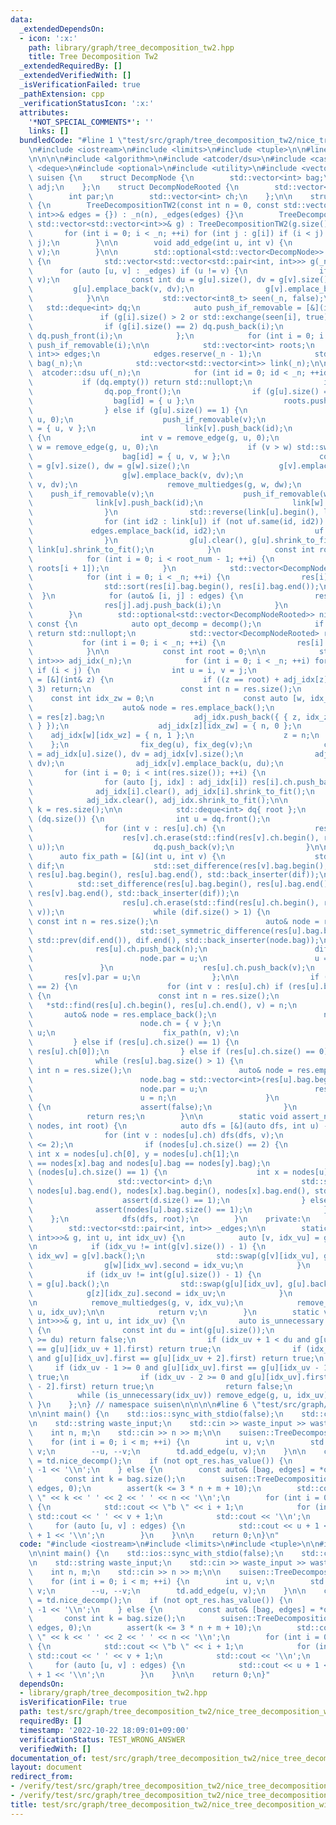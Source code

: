 ```yaml
---
data:
  _extendedDependsOn:
  - icon: ':x:'
    path: library/graph/tree_decomposition_tw2.hpp
    title: Tree Decomposition Tw2
  _extendedRequiredBy: []
  _extendedVerifiedWith: []
  _isVerificationFailed: true
  _pathExtension: cpp
  _verificationStatusIcon: ':x:'
  attributes:
    '*NOT_SPECIAL_COMMENTS*': ''
    links: []
  bundledCode: "#line 1 \"test/src/graph/tree_decomposition_tw2/nice_tree_decomposition_width_2.test.cpp\"\
    \n#include <iostream>\n#include <limits>\n#include <tuple>\n\n#line 1 \"library/graph/tree_decomposition_tw2.hpp\"\
    \n\n\n\n#include <algorithm>\n#include <atcoder/dsu>\n#include <cassert>\n#include\
    \ <deque>\n#include <optional>\n#include <utility>\n#include <vector>\n\nnamespace\
    \ suisen {\n    struct DecompNode {\n        std::vector<int> bag;\n        std::vector<int>\
    \ adj;\n    };\n    struct DecompNodeRooted {\n        std::vector<int> bag;\n\
    \        int par;\n        std::vector<int> ch;\n    };\n\n    struct TreeDecompositionTW2\
    \ {\n        TreeDecompositionTW2(const int n = 0, const std::vector<std::pair<int,\
    \ int>>& edges = {}) : _n(n), _edges(edges) {}\n        TreeDecompositionTW2(const\
    \ std::vector<std::vector<int>>& g) : TreeDecompositionTW2(g.size()) {\n     \
    \       for (int i = 0; i < _n; ++i) for (int j : g[i]) if (i < j) add_edge(i,\
    \ j);\n        }\n\n        void add_edge(int u, int v) {\n            _edges.emplace_back(u,\
    \ v);\n        }\n\n        std::optional<std::vector<DecompNode>> decomp() const\
    \ {\n            std::vector<std::vector<std::pair<int, int>>> g(_n);\n      \
    \      for (auto [u, v] : _edges) if (u != v) {\n                if (u > v) std::swap(u,\
    \ v);\n                const int du = g[u].size(), dv = g[v].size();\n       \
    \         g[u].emplace_back(v, dv);\n                g[v].emplace_back(u, du);\n\
    \            }\n\n            std::vector<int8_t> seen(_n, false);\n         \
    \   std::deque<int> dq;\n            auto push_if_removable = [&](int i) {\n \
    \               if (g[i].size() > 2 or std::exchange(seen[i], true)) return;\n\
    \                if (g[i].size() == 2) dq.push_back(i);\n                else\
    \ dq.push_front(i);\n            };\n            for (int i = 0; i < _n; ++i)\
    \ push_if_removable(i);\n\n            std::vector<int> roots;\n            std::vector<std::pair<int,\
    \ int>> edges;\n            edges.reserve(_n - 1);\n            std::vector<std::vector<int>>\
    \ bag(_n);\n            std::vector<std::vector<int>> link(_n);\n\n          \
    \  atcoder::dsu uf(_n);\n            for (int id = 0; id < _n; ++id) {\n     \
    \           if (dq.empty()) return std::nullopt;\n                int u = dq.front();\n\
    \                dq.pop_front();\n                if (g[u].size() == 0) {\n  \
    \                  bag[id] = { u };\n                    roots.push_back(id);\n\
    \                } else if (g[u].size() == 1) {\n                    int v = remove_edge(g,\
    \ u, 0);\n                    push_if_removable(v);\n                    bag[id]\
    \ = { u, v };\n                    link[v].push_back(id);\n                } else\
    \ {\n                    int v = remove_edge(g, u, 0);\n                    int\
    \ w = remove_edge(g, u, 0);\n                    if (v > w) std::swap(v, w);\n\
    \                    bag[id] = { u, v, w };\n                    const int dv\
    \ = g[v].size(), dw = g[w].size();\n                    g[v].emplace_back(w, dw);\n\
    \                    g[w].emplace_back(v, dv);\n                    remove_multiedges(g,\
    \ v, dv);\n                    remove_multiedges(g, w, dw);\n                \
    \    push_if_removable(v);\n                    push_if_removable(w);\n      \
    \              link[v].push_back(id);\n                    link[w].push_back(id);\n\
    \                }\n                std::reverse(link[u].begin(), link[u].end());\n\
    \                for (int id2 : link[u]) if (not uf.same(id, id2)) {\n       \
    \             edges.emplace_back(id, id2);\n                    uf.merge(id, id2);\n\
    \                }\n                g[u].clear(), g[u].shrink_to_fit(), link[u].clear(),\
    \ link[u].shrink_to_fit();\n            }\n            const int root_num = roots.size();\n\
    \            for (int i = 0; i < root_num - 1; ++i) {\n                edges.emplace_back(roots[i],\
    \ roots[i + 1]);\n            }\n            std::vector<DecompNode> res(_n);\n\
    \            for (int i = 0; i < _n; ++i) {\n                res[i].bag = std::move(bag[i]);\n\
    \                std::sort(res[i].bag.begin(), res[i].bag.end());\n          \
    \  }\n            for (auto& [i, j] : edges) {\n                res[i].adj.push_back(j);\n\
    \                res[j].adj.push_back(i);\n            }\n            return res;\n\
    \        }\n        std::optional<std::vector<DecompNodeRooted>> nice_decomp()\
    \ const {\n            auto opt_decomp = decomp();\n            if (not opt_decomp.has_value())\
    \ return std::nullopt;\n            std::vector<DecompNodeRooted> res(_n);\n \
    \           for (int i = 0; i < _n; ++i) {\n                res[i].bag = std::move((*opt_decomp)[i].bag);\n\
    \            }\n\n            const int root = 0;\n\n            std::vector<std::vector<std::pair<int,\
    \ int>>> adj_idx(_n);\n            for (int i = 0; i < _n; ++i) for (int j : (*opt_decomp)[i].adj)\
    \ if (i < j) {\n                int u = i, v = j;\n                auto fix_deg\
    \ = [&](int& z) {\n                    if ((z == root) + adj_idx[z].size() !=\
    \ 3) return;\n                    const int n = res.size();\n                \
    \    const int idx_zw = 0;\n                    const auto [w, idx_wz] = adj_idx[z][idx_zw];\n\
    \                    auto& node = res.emplace_back();\n                    node.bag\
    \ = res[z].bag;\n                    adj_idx.push_back({ { z, idx_zw }, { w, idx_wz\
    \ } });\n                    adj_idx[z][idx_zw] = { n, 0 };\n                \
    \    adj_idx[w][idx_wz] = { n, 1 };\n                    z = n;\n            \
    \    };\n                fix_deg(u), fix_deg(v);\n                const int du\
    \ = adj_idx[u].size(), dv = adj_idx[v].size();\n                adj_idx[u].emplace_back(v,\
    \ dv);\n                adj_idx[v].emplace_back(u, du);\n            }\n     \
    \       for (int i = 0; i < int(res.size()); ++i) {\n                res[i].ch.reserve(adj_idx[i].size());\n\
    \                for (auto [j, idx] : adj_idx[i]) res[i].ch.push_back(j);\n  \
    \              adj_idx[i].clear(), adj_idx[i].shrink_to_fit();\n            }\n\
    \            adj_idx.clear(), adj_idx.shrink_to_fit();\n\n            const int\
    \ k = res.size();\n\n            std::deque<int> dq{ root };\n            while\
    \ (dq.size()) {\n                int u = dq.front();\n                dq.pop_front();\n\
    \                for (int v : res[u].ch) {\n                    res[v].par = u;\n\
    \                    res[v].ch.erase(std::find(res[v].ch.begin(), res[v].ch.end(),\
    \ u));\n                    dq.push_back(v);\n                }\n\n          \
    \      auto fix_path = [&](int u, int v) {\n                    std::vector<int>\
    \ dif;\n                    std::set_difference(res[v].bag.begin(), res[v].bag.end(),\
    \ res[u].bag.begin(), res[u].bag.end(), std::back_inserter(dif));\n          \
    \          std::set_difference(res[u].bag.begin(), res[u].bag.end(), res[v].bag.begin(),\
    \ res[v].bag.end(), std::back_inserter(dif));\n                    assert(dif.size());\n\
    \                    res[u].ch.erase(std::find(res[u].ch.begin(), res[u].ch.end(),\
    \ v));\n                    while (dif.size() > 1) {\n                       \
    \ const int n = res.size();\n                        auto& node = res.emplace_back();\n\
    \                        std::set_symmetric_difference(res[u].bag.begin(), res[u].bag.end(),\
    \ std::prev(dif.end()), dif.end(), std::back_inserter(node.bag));\n          \
    \              res[u].ch.push_back(n);\n                        dif.pop_back();\n\
    \                        node.par = u;\n                        u = n;\n     \
    \               }\n                    res[u].ch.push_back(v);\n             \
    \       res[v].par = u;\n                };\n\n                if (res[u].ch.size()\
    \ == 2) {\n                    for (int v : res[u].ch) if (res[u].bag != res[v].bag)\
    \ {\n                        const int n = res.size();\n                     \
    \   *std::find(res[u].ch.begin(), res[u].ch.end(), v) = n;\n                 \
    \       auto& node = res.emplace_back();\n                        node.bag = res[u].bag;\n\
    \                        node.ch = { v };\n                        node.par =\
    \ u;\n                        fix_path(n, v);\n                    }\n       \
    \         } else if (res[u].ch.size() == 1) {\n                    fix_path(u,\
    \ res[u].ch[0]);\n                } else if (res[u].ch.size() == 0) {\n      \
    \              while (res[u].bag.size() > 1) {\n                        const\
    \ int n = res.size();\n                        auto& node = res.emplace_back();\n\
    \                        node.bag = std::vector<int>(res[u].bag.begin(), std::prev(res[u].bag.end()));\n\
    \                        node.par = u;\n                        res[u].ch.push_back(n);\n\
    \                        u = n;\n                    }\n                } else\
    \ {\n                    assert(false);\n                }\n            }\n\n\
    \            return res;\n        }\n\n        static void assert_nice(const std::vector<DecompNodeRooted>&\
    \ nodes, int root) {\n            auto dfs = [&](auto dfs, int u) -> void {\n\
    \                for (int v : nodes[u].ch) dfs(dfs, v);\n                assert(nodes[u].ch.size()\
    \ <= 2);\n                if (nodes[u].ch.size() == 2) {\n                   \
    \ int x = nodes[u].ch[0], y = nodes[u].ch[1];\n                    assert(nodes[u].bag\
    \ == nodes[x].bag and nodes[u].bag == nodes[y].bag);\n                } else if\
    \ (nodes[u].ch.size() == 1) {\n                    int x = nodes[u].ch[0];\n \
    \                   std::vector<int> d;\n                    std::set_symmetric_difference(nodes[u].bag.begin(),\
    \ nodes[u].bag.end(), nodes[x].bag.begin(), nodes[x].bag.end(), std::back_inserter(d));\n\
    \                    assert(d.size() == 1);\n                } else {\n      \
    \              assert(nodes[u].bag.size() == 1);\n                }\n        \
    \    };\n            dfs(dfs, root);\n        }\n    private:\n        int _n;\n\
    \        std::vector<std::pair<int, int>> _edges;\n\n        static int remove_edge(std::vector<std::vector<std::pair<int,\
    \ int>>>& g, int u, int idx_uv) {\n            auto [v, idx_vu] = g[u][idx_uv];\n\
    \n            if (idx_vu != int(g[v].size()) - 1) {\n                auto [w,\
    \ idx_wv] = g[v].back();\n                std::swap(g[v][idx_vu], g[v].back());\n\
    \                g[w][idx_wv].second = idx_vu;\n            }\n            g[v].pop_back();\n\
    \            if (idx_uv != int(g[u].size()) - 1) {\n                auto [z, idx_zu]\
    \ = g[u].back();\n                std::swap(g[u][idx_uv], g[u].back());\n    \
    \            g[z][idx_zu].second = idx_uv;\n            }\n            g[u].pop_back();\n\
    \n            remove_multiedges(g, v, idx_vu);\n            remove_multiedges(g,\
    \ u, idx_uv);\n\n            return v;\n        }\n        static void remove_multiedges(std::vector<std::vector<std::pair<int,\
    \ int>>>& g, int u, int idx_uv) {\n            auto is_unnecessary = [&](int idx_uv)\
    \ {\n                const int du = int(g[u].size());\n                if (idx_uv\
    \ >= du) return false;\n                if (idx_uv + 1 < du and g[u][idx_uv].first\
    \ == g[u][idx_uv + 1].first) return true;\n                if (idx_uv + 2 < du\
    \ and g[u][idx_uv].first == g[u][idx_uv + 2].first) return true;\n           \
    \     if (idx_uv - 1 >= 0 and g[u][idx_uv].first == g[u][idx_uv - 1].first) return\
    \ true;\n                if (idx_uv - 2 >= 0 and g[u][idx_uv].first == g[u][idx_uv\
    \ - 2].first) return true;\n                return false;\n            };\n  \
    \          while (is_unnecessary(idx_uv)) remove_edge(g, u, idx_uv);\n       \
    \ }\n    };\n} // namespace suisen\n\n\n\n#line 6 \"test/src/graph/tree_decomposition_tw2/nice_tree_decomposition_width_2.test.cpp\"\
    \n\nint main() {\n    std::ios::sync_with_stdio(false);\n    std::cin.tie(nullptr);\n\
    \n    std::string waste_input;\n    std::cin >> waste_input >> waste_input;\n\n\
    \    int n, m;\n    std::cin >> n >> m;\n\n    suisen::TreeDecompositionTW2 td(n);\n\
    \    for (int i = 0; i < m; ++i) {\n        int u, v;\n        std::cin >> u >>\
    \ v;\n        --u, --v;\n        td.add_edge(u, v);\n    }\n\n    const auto opt_res\
    \ = td.nice_decomp();\n    if (not opt_res.has_value()) {\n        std::cout <<\
    \ -1 << '\\n';\n    } else {\n        const auto& [bag, edges] = *opt_res;\n \
    \       const int k = bag.size();\n        suisen::TreeDecompositionTW2::assert_nice(bag,\
    \ edges, 0);\n        assert(k <= 3 * n + m + 10);\n        std::cout << \"s td\
    \ \" << k << ' ' << 2 << ' ' << n << '\\n';\n        for (int i = 0; i < k; ++i)\
    \ {\n            std::cout << \"b \" << i + 1;\n            for (int v : bag[i])\
    \ std::cout << ' ' << v + 1;\n            std::cout << '\\n';\n        }\n   \
    \     for (auto [u, v] : edges) {\n            std::cout << u + 1 << ' ' << v\
    \ + 1 << '\\n';\n        }\n    }\n\n    return 0;\n}\n"
  code: "#include <iostream>\n#include <limits>\n#include <tuple>\n\n#include \"library/graph/tree_decomposition_tw2.hpp\"\
    \n\nint main() {\n    std::ios::sync_with_stdio(false);\n    std::cin.tie(nullptr);\n\
    \n    std::string waste_input;\n    std::cin >> waste_input >> waste_input;\n\n\
    \    int n, m;\n    std::cin >> n >> m;\n\n    suisen::TreeDecompositionTW2 td(n);\n\
    \    for (int i = 0; i < m; ++i) {\n        int u, v;\n        std::cin >> u >>\
    \ v;\n        --u, --v;\n        td.add_edge(u, v);\n    }\n\n    const auto opt_res\
    \ = td.nice_decomp();\n    if (not opt_res.has_value()) {\n        std::cout <<\
    \ -1 << '\\n';\n    } else {\n        const auto& [bag, edges] = *opt_res;\n \
    \       const int k = bag.size();\n        suisen::TreeDecompositionTW2::assert_nice(bag,\
    \ edges, 0);\n        assert(k <= 3 * n + m + 10);\n        std::cout << \"s td\
    \ \" << k << ' ' << 2 << ' ' << n << '\\n';\n        for (int i = 0; i < k; ++i)\
    \ {\n            std::cout << \"b \" << i + 1;\n            for (int v : bag[i])\
    \ std::cout << ' ' << v + 1;\n            std::cout << '\\n';\n        }\n   \
    \     for (auto [u, v] : edges) {\n            std::cout << u + 1 << ' ' << v\
    \ + 1 << '\\n';\n        }\n    }\n\n    return 0;\n}"
  dependsOn:
  - library/graph/tree_decomposition_tw2.hpp
  isVerificationFile: true
  path: test/src/graph/tree_decomposition_tw2/nice_tree_decomposition_width_2.test.cpp
  requiredBy: []
  timestamp: '2022-10-22 18:09:01+09:00'
  verificationStatus: TEST_WRONG_ANSWER
  verifiedWith: []
documentation_of: test/src/graph/tree_decomposition_tw2/nice_tree_decomposition_width_2.test.cpp
layout: document
redirect_from:
- /verify/test/src/graph/tree_decomposition_tw2/nice_tree_decomposition_width_2.test.cpp
- /verify/test/src/graph/tree_decomposition_tw2/nice_tree_decomposition_width_2.test.cpp.html
title: test/src/graph/tree_decomposition_tw2/nice_tree_decomposition_width_2.test.cpp
---
```

